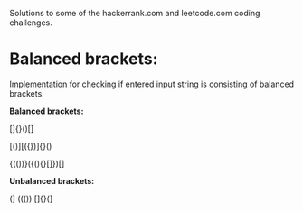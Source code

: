 Solutions to some of the hackerrank.com and leetcode.com coding challenges.

# Balanced brackets:

Implementation for checking if entered input string is consisting of balanced brackets.

**Balanced brackets:**

[]{}()[]

[()][({})]{}()

{(())}({(){}[]})[]

**Unbalanced brackets:**

(]
((())
[]{}(]
